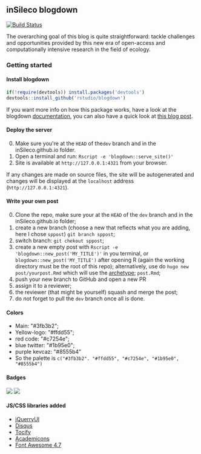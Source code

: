 ## inSileco blogdown

[![Build Status](https://travis-ci.org/inSileco/inSileco.github.io.svg?branch=dev)](https://travis-ci.org/inSileco/inSileco.github.io)


The overarching goal of this blog is quite straightforward: tackle challenges
and opportunities provided by this new era of open-access and computationally
intensive research in the field of ecology.



### Getting started

#### Install blogdown

```r
if(!require(devtools)) install.packages('devtools')
devtools::install_github('rstudio/blogdown')
```

If you want more info on how this package works, have a look at the blogdown [documentation](https://bookdown.org/yihui/blogdown/), you can also have
a quick look at [this blog post](https://blog.rstudio.com/2017/09/11/announcing-blogdown/).

#### Deploy the server

0. Make sure you're at the `HEAD` of the`dev` branch and in the inSileco.github.io folder.
1. Open a terminal and run: `Rscript -e 'blogdown::serve_site()'`
2. Site is available at `http://127.0.0.1:4321` from your browser.

If any changes are made on source files, the site will be autogenerated and changes will be displayed at the `localhost` address (`http://127.0.0.1:4321`).


#### Write your own post

0. Clone the repo, make sure your at the `HEAD` of the `dev` branch and in the inSileco.github.io folder;
1. create a new branch (choose a new that reflects what you are adding, here I chose `sppost`) `git branch sppost`;
2. switch branch: `git chekout sppost`;
3. create a new empty post with `Rscript -e 'blogdown::new_post('MY_TITLE')'` in
you terminal, or `blogdown::new_post('MY_TITLE')` after opening R (again the
working directory must be the root of this repo); alternatively, use do `hugo new post/yourpost.Rmd`
which will use the [archetype](https://gohugo.io/content-management/archetypes/);
`post.Rmd`;
4. push your new branch to GitHub and open a new PR
5. assign it to a reviewer;
6. the reviewer (that might be yourself) squash and merge the post;
7. do not forget to pull the `dev` branch once all is done.



#### Colors

- Main: "#3fb3b2";
- Yellow-logo: "#ffdd55";
- red code: "#c7254e";
- blue twitter: "#1b95e0";
- purple kevcaz: "#8555b4"
- So the palette is `c("#3fb3b2". "#ffdd55", "#c7254e", "#1b95e0", "#8555b4")`


#### Badges

![](https://img.shields.io/badge/inSileco-InDevelopment-3fb3b2.svg)
![](https://img.shields.io/badge/inSileco-UnderReview-ffdd55.svg)


#### JS/CSS libraries added

- [jQuerryUI](https://jqueryui.com/)
- [Disqus](https://disqus.com/)
- [Tocify](http://gregfranko.com/jquery.tocify.js/)
- [Academicons](https://jpswalsh.github.io/academicons/)
- [Font Awesome 4.7](https://fontawesome.com/v4.7.0/)
